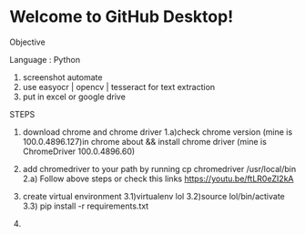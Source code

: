 # Welcome to GitHub Desktop!
Objective

Language : Python
1) screenshot automate 
2) use easyocr | opencv | tesseract for text extraction 
3) put in excel or google drive

STEPS

1) download chrome and chrome driver
1.a)check chrome version (mine is 100.0.4896.127)in chrome about && install chrome driver (mine is ChromeDriver 100.0.4896.60) 

2) add chromedriver to your path by running cp chromedriver  /usr/local/bin 
2.a) Follow above steps or check this links
https://youtu.be/ftLR0eZI2kA

3)  create virtual environment 
3.1)virtualenv lol 
3.2)source lol/bin/activate
3.3) pip install -r requirements.txt

4)